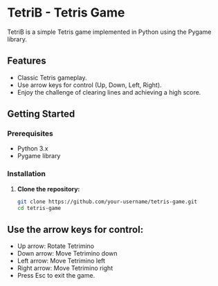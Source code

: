 # TetriB - Tetris Game

TetriB is a simple Tetris game implemented in Python using the Pygame library.

## Features

- Classic Tetris gameplay.
- Use arrow keys for control (Up, Down, Left, Right).
- Enjoy the challenge of clearing lines and achieving a high score.

## Getting Started

### Prerequisites

- Python 3.x
- Pygame library

### Installation

1. **Clone the repository:**

   ```bash
   git clone https://github.com/your-username/tetris-game.git
   cd tetris-game

## Use the arrow keys for control:

- Up arrow: Rotate Tetrimino
- Down arrow: Move Tetrimino down
- Left arrow: Move Tetrimino left
- Right arrow: Move Tetrimino right
- Press Esc to exit the game.
